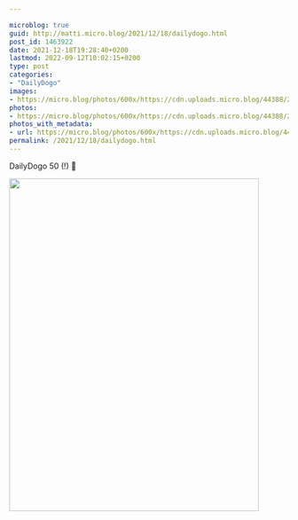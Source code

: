 ```yaml
---

microblog: true
guid: http://matti.micro.blog/2021/12/18/dailydogo.html
post_id: 1463922
date: 2021-12-18T19:28:40+0200
lastmod: 2022-09-12T10:02:15+0200
type: post
categories:
- "DailyDogo"
images:
- https://micro.blog/photos/600x/https://cdn.uploads.micro.blog/44388/2021/0e792751d9.jpg
photos:
- https://micro.blog/photos/600x/https://cdn.uploads.micro.blog/44388/2021/0e792751d9.jpg
photos_with_metadata:
- url: https://micro.blog/photos/600x/https://cdn.uploads.micro.blog/44388/2021/0e792751d9.jpg
permalink: /2021/12/18/dailydogo.html
---
```

DailyDogo 50 (!) 🐶

<img src="https://micro.blog/photos/600x/https://blog.martin-haehnel.de/uploads/2021/0e792751d9.jpg" width="450" height="600" alt="" />
